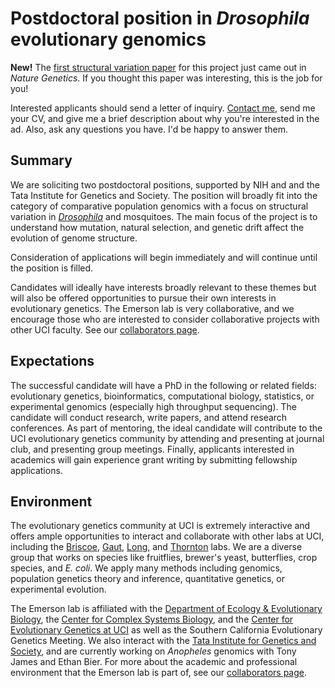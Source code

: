 # Postdoctoral position in *Drosophila* evolutionary genomics

**New!** The [first structural variation paper](http://emersonlab.org/publications/#p21) for this project just came out in *Nature Genetics*. If you thought this paper was interesting, this is the job for you!

Interested applicants should send a letter of inquiry. [Contact me](http://emersonlab.org/people/Emerson.html), send me your CV, and give me a brief description about why you're interested in the ad. Also, ask any questions you have. I'd be happy to answer them.

## Summary

We are soliciting two postdoctoral positions, supported by NIH and and the Tata Institute for Genetics and Society. The position will broadly fit into the category of comparative population genomics with a focus on structural variation in [*Drosophila*](/research/#drosophilasvs) and mosquitoes. The main focus of the project is to understand how mutation, natural selection, and genetic drift affect the evolution of genome structure.

Consideration of applications will begin immediately and will continue until the position is filled.

Candidates will ideally have interests broadly relevant to these themes but will also be offered opportunities to pursue their own interests in evolutionary genetics. The Emerson lab is very collaborative, and we encourage those who are interested to consider collaborative projects with other UCI faculty. See our [collaborators page](/collaborators).

## Expectations

The successful candidate will have a PhD in the following or related fields: evolutionary genetics, bioinformatics, computational biology, statistics, or experimental genomics (especially high throughput sequencing). The candidate will conduct research, write papers, and attend research conferences. As part of mentoring, the ideal candidate will contribute to the UCI evolutionary genetics community by attending and presenting at journal club, and presenting group meetings. Finally, applicants interested in academics will gain experience grant writing by submitting fellowship applications.

## Environment

The evolutionary genetics community at UCI is extremely interactive and offers ample opportunities to interact and collaborate with other labs at UCI, including the [Briscoe](http://visiongene.bio.uci.edu/Adriana_Briscoe/Briscoe_Lab.html), [Gaut](http://gautlab.bio.uci.edu/), [Long](http://wfitch.bio.uci.edu/~tdlong/sandvox/), and [Thornton](http://www.molpopgen.org/) labs. We are a diverse group that works on species like fruitflies, brewer's yeast, butterflies, crop species, and *E. coli*. We apply many methods including genomics, population genetics theory and inference, quantitative genetics, or experimental evolution.

The Emerson lab is affiliated with the [Department of Ecology & Evolutionary Biology](http://ecoevo.bio.uci.edu/), the [Center for Complex Systems Biology](http://ccbs.uci.edu/), and the [Center for Evolutionary Genetics at UCI](http://evogen.bio.uci.edu/) as well as the Southern California Evolutionary Genetics Meeting. We also interact with the [Tata Institute for Genetics and Society](http://tigs.ucsd.edu/), and are currently working on *Anopheles* genomics with Tony James and Ethan Bier. For more about the academic and professional environment that the Emerson lab is part of, see our [collaborators page](/collaborators).
